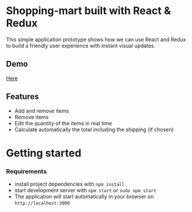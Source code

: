 # Shopping-mart built with React & Redux

This simple application prototype shows how we can use React and Redux to build a friendly user experience with instant visual updates.

## Demo
[Here](https://shoppingcart-by-owais.surge.sh/)

## Features
* Add and remove items 
* Remove items
* Edit the quantity of the items in real time
* Calculate automatically the total including the shipping (if chosen)

# Getting started
### Requirements

* install project dependencies with `npm install`
* start development server with `npm start` or `sudo npm start`
* The application will start automatically in your browser on `http://localhost:3000`
